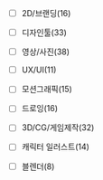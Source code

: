 - [ ] 2D/브랜딩(16)
- [ ] 디자인툴(33)
- [ ] 영상/사진(38)
- [ ] UX/UI(11)
- [ ] 모션그래픽(15)
- [ ] 드로잉(16)
- [ ] 3D/CG/게임제작(32)
- [ ] 캐릭터 일러스트(14)
- [ ] 블렌더(8)


